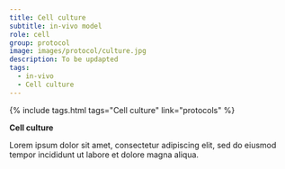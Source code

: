 ```yaml
---
title: Cell culture
subtitle: in-vivo model
role: cell
group: protocol
image: images/protocol/culture.jpg
description: To be updapted
tags:
  - in-vivo
  - Cell culture
---
```


{%
  include tags.html
  tags="Cell culture"
  link="protocols"
%}

<strong>Cell culture</strong>

Lorem ipsum dolor sit amet, consectetur adipiscing elit, sed do eiusmod tempor incididunt ut labore et dolore magna aliqua.
